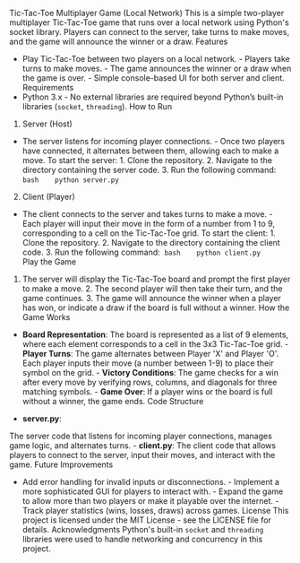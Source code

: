Tic-Tac-Toe Multiplayer Game (Local Network)
This is a simple two-player multiplayer Tic-Tac-Toe game that runs over a local network using Python's socket library. Players can connect to the server, take turns to make moves, and the game will announce the winner or a draw.
Features

- Play Tic-Tac-Toe between two players on a local network. - Players take turns to make moves. - The game announces the winner or a draw when the game is over. - Simple console-based UI for both server and client.
  Requirements
- Python 3.x - No external libraries are required beyond Python’s built-in libraries (`socket`, `threading`).
  How to Run

1. Server (Host)

- The server listens for incoming player connections. - Once two players have connected, it alternates between them, allowing each to make a move.
  To start the server: 1. Clone the repository. 2. Navigate to the directory containing the server code. 3. Run the following command:  `bash    python server.py    `

2. Client (Player)

- The client connects to the server and takes turns to make a move. - Each player will input their move in the form of a number from 1 to 9, corresponding to a cell on the Tic-Tac-Toe grid.
  To start the client: 1. Clone the repository. 2. Navigate to the directory containing the client code. 3. Run the following command:  `bash    python client.py    `
  Play the Game

1. The server will display the Tic-Tac-Toe board and prompt the first player to make a move. 2. The second player will then take their turn, and the game continues. 3. The game will announce the winner when a player has won, or indicate a draw if the board is full without a winner.
   How the Game Works

- **Board Representation**: The board is represented as a list of 9 elements, where each element corresponds to a cell in the 3x3 Tic-Tac-Toe grid. - **Player Turns**: The game alternates between Player 'X' and Player 'O'. Each player inputs their move (a number between 1-9) to place their symbol on the grid. - **Victory Conditions**: The game checks for a win after every move by verifying rows, columns, and diagonals for three matching symbols. - **Game Over**: If a player wins or the board is full without a winner, the game ends.
  Code Structure

  
- **server.py**: 

The server code that listens for incoming player connections, manages game logic, and alternates turns. - **client.py**: 
The client code that allows players to connect to the server, input their moves, and interact with the game.
  Future Improvements

- Add error handling for invalid inputs or disconnections. - Implement a more sophisticated GUI for players to interact with. - Expand the game to allow more than two players or make it playable over the internet. - Track player statistics (wins, losses, draws) across games.
  License
  This project is licensed under the MIT License - see the LICENSE file for details.
  Acknowledgments
  Python's built-in `socket` and `threading` libraries were used to handle networking and concurrency in this project.

